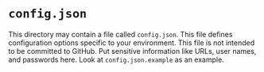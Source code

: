 # `config.json`

This directory may contain a file called `config.json`. This file defines configuration options specific to your environment. This file is not intended to be committed to GitHub. Put sensitive information like URLs, user names, and passwords here. Look at `config.json.example` as an example.
